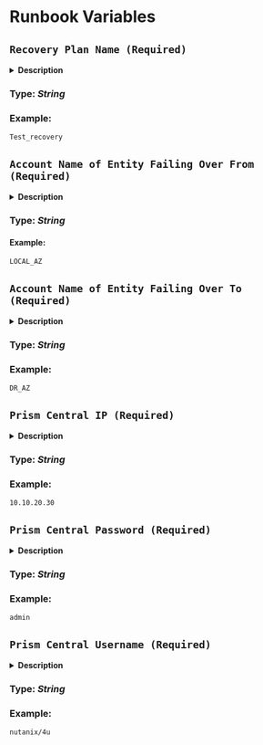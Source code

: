 # Runbook Variables

## **`Recovery Plan Name (Required)`** 

  <details>
  <summary><b>Description</b></summary>
   This variable refers to a user-defined name given to a recovery plan that specifies the steps required to recover a particular object or service in the event of a disaster or system failure. The recovery plan can be set up with various options, such as the order in which services or virtual machines should be recovered, the specific recovery point to use, and the notification settings for administrators. The Nutanix Recovery Plan Name is used as a parameter to specify which recovery plan to apply when recovering objects or services in the Nutanix cluster.

   In other words, a recovery plan is a set of predefined steps and procedures that must be followed to restore normal service in case of a disaster. It specifies the steps that need to be taken to recover data and services after an unexpected event such as a power outage, hardware failure, or a natural disaster. The Nutanix Recovery Plan Name parameter is used to identify the specific recovery plan that should be applied during a disaster recovery scenario.
  </details>  
  
  ### **Type:** _String_

  ### **Example:**
  ```
  Test_recovery
  ```

## **`Account Name of Entity Failing Over From (Required)`**

  <details>
  <summary><b>Description</b></summary>
    The Nutanix Account Name refers to the name of the entity or organization that is failing over from one environment to another within the Nutanix infrastructure. It typically represents the account or organization associated with the source environment that is being transitioned or failed over to a target environment.
  </details>

  ### **Type:** _String_

  #### **Example:**
  ```
  LOCAL_AZ
  ```

## **`Account Name of Entity Failing Over To (Required)`**

  <details>
  <summary><b>Description</b></summary>
    The Account Name of the entity failing over to a Nutanix environment represents the name of the target account or organization that is receiving the failover or migration from another environment. In the context of Nutanix, this typically refers to the account or organization associated with the destination or target Nutanix environment.

    The specific Account Name will depend on the configuration and setup of the Nutanix deployment in the target environment. It could be the name of a company, department, or any other entity that owns and manages the Nutanix infrastructure in that specific environment.
  </details>

  ### **Type:** _String_

  ### **Example:**
  ```
  DR_AZ
  ```

## **`Prism Central IP (Required)`**

  <details>
  <summary><b>Description</b></summary>
  The Nutanix Prism Central IP is the network address or IP address of the Nutanix Prism Central management platform. It is the location where you can access the central management console for managing Nutanix clusters, including virtualization, storage, and networking resources. You can use this IP address to connect to the Prism Central instance from a web browser or through API calls to automate management tasks. It is important to keep the Nutanix Prism Central IP secure, as it provides access to the management platform and the Nutanix clusters it manages.
  </details>

  ### **Type:** _String_

  ### **Example:**
  ```
  10.10.20.30
  ```

## **`Prism Central Password (Required)`**

  <details>
  <summary><b>Description</b></summary>
    The Nutanix Prism Central Password variable is used to store the password that is used to authenticate with the Nutanix Prism Central management interface.

    Prism Central is a web-based management interface that provides a centralized view of multiple Nutanix clusters. The Nutanix Prism Central Password variable should be set to the password that corresponds to the username specified in the Nutanix Prism Central Username variable.

    It is important to ensure that the Nutanix Prism Central Password variable is kept secure and protected. The password should be stored in a secure manner, such as using a password manager or an encrypted file, and should not be shared with unauthorized individuals. Additionally, it is recommended to periodically change the password for security reasons.
  </details>

  ### **Type:** _String_

  ### **Example:**
  ```
  admin
  ```
## **`Prism Central Username (Required)`**

  <details>
  <summary><b>Description</b></summary>
  The Nutanix Prism Central Username variable is used to specify the username that is used to authenticate with the Nutanix Prism Central management interface.

  Prism Central is a web-based management interface that provides a centralized view of multiple Nutanix clusters. The Nutanix Prism Central Username variable should be set to the username that has been granted access to the Prism Central management interface.

  It is important to ensure that the Nutanix Prism Central Username variable is correctly configured and kept up-to-date to ensure that the Nutanix clusters can be managed effectively. The username specified in this variable should have the appropriate level of permissions to perform the required management tasks in Prism Central.
  </details>

  ### **Type:** _String_

  ### **Example:**
  ```
  nutanix/4u
  ```
